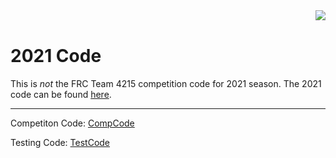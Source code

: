 <img align="right" src="https://avatars2.githubusercontent.com/u/10326347?s=200&v=4">
<br />


# 2021 Code
This is <em>not</em> the FRC Team 4215 competition code for 2021 season. The 2021 code can be found [here](https://github.com/TrinityTrihawks/2021-CompCode).
****
Competiton Code: [CompCode](https://github.com/TrinityTrihawks/2021/tree/main/CompCode)

Testing Code: [TestCode](https://github.com/TrinityTrihawks/2021/tree/main/TestCode)
